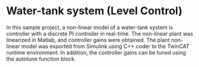 # Water-tank system (Level Control)

In this sample project, a non-linear model of a water-tank system is controller with a discrete PI controller in real-time. The non-linear plant was linearized in Matlab, and controller gains were obtained. The plant non-linear model was exported from Simulink using C++ coder to the TwinCAT runtime environment. In addition, the controller gains can be tuned using the autotune function block.
